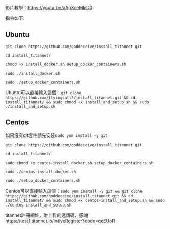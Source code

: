 影片教學：https://youtu.be/aAgXceMIrD0

指令如下:

<h2>Ubuntu</h2>

```git clone https://github.com/goddeceive/install_titannet.git ```

```cd install_titannet/```

```chmod +x install_docker.sh setup_docker_containers.sh```

```sudo ./install_docker.sh```

```sudo ./setup_docker_containers.sh```

Ubuntu可以直接輸入這個：```git clone https://github.com/flyingcatt3/install_titannet.git && cd install_titannet/ && sudo chmod +x install_and_setup.sh && sudo ./install_and_setup.sh```

<h2>Centos</h2>

如果沒有git套件請先安裝```sudo yum install -y git```

```git clone https://github.com/goddeceive/install_titannet.git```

```cd install_titannet/```

```sudo chmod +x centos-install_docker.sh setup_docker_containers.sh```

```sudo ./centos-install_docker.sh```

```sudo ./setup_docker_containers.sh```

Centos可以直接輸入這個：```sudo yum install -y git && git clone https://github.com/goddeceive/install_titannet.git && cd install_titannet/ && sudo chmod +x centos-install_and_setup.sh && sudo ./centos-install_and_setup.sh```

titannet註冊網址，附上我的邀請碼，感謝
https://test1.titannet.io/intiveRegister?code=qeEUoR
